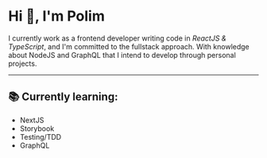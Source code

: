 # Hi 👋, I'm Polim

I currently work as a frontend developer writing code in *ReactJS & TypeScript*, and I'm committed to the fullstack approach. With knowledge about NodeJS and GraphQL that I intend to develop through personal projects.

---

## 📚 Currently learning:

- NextJS
- Storybook
- Testing/TDD
- GraphQL
